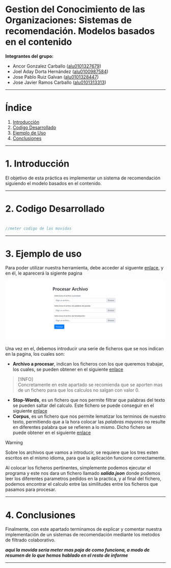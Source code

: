 # Gestion del Conocimiento de las Organizaciones: Sistemas de recomendación. Modelos basados en el contenido


**Integrantes del grupo:** 
- Ancor Gonzalez Carballo ([alu0101327679](alu0101327679@ull.edu.es))
- Joel Aday Dorta Hernández ([alu0100987584](alu0100987584@ull.edu.es))
- Jose Pablo Ruiz Galvan ([alu0101328447](alu0101328447@ull.edu.es))
- Jose Javier Ramos Carballo ([alu0101313313](alu0101313313@ull.edu.es))

---

# Índice

1. [Introducción](#1-introducción)
2. [Codigo Desarrollado](#2-codigo-desarrollado)
3. [Ejemplo de Uso](#3-ejemplo-de-uso)
4. [Conclusiones](#4-conclusiones)

---

# 1. Introducción

El objetivo de esta práctica es implementar un sistema de recomendación siguiendo el modelo basados en el contenido.

---

# 2. Codigo Desarrollado

```c++

//meter codigo de las movidas

```

---

# 3. Ejemplo de uso

Para poder utilizar nuestra herramienta, debe acceder al siguente [enlace](https://alu0101328447.github.io/GCO_SR_Contenido/), y en él, le aparecerá la sigiente pagina

![imagen1](./imgs/img01.PNG)

Una vez en el, debemos introducir una serie de ficheros que se nos indican en la pagina, los cuales son:

- **Archivo a procesar**, indican los ficheros con los que queremos trabajar, los cuales, se pueden obtener en el siguiente [enlace](https://github.com/ull-cs/gestion-conocimiento/tree/main/recommeder-systems/examples-documents)  

> [!INFO]  
> Concretamente en este apartado se recomienda que se aporten mas de un fichero para que los calculos no salgan con valor 0.

- **Stop-Words**, es un fichero que nos permite filtrar que palabras del texto se pueden saltar del calculo. Este fichero se puede conseguir en el siguiente [enlace](https://github.com/ull-cs/gestion-conocimiento/tree/main/recommeder-systems/stop-words)
- **Corpus**, es un fichero que nos permite lematizar los terminos de nuestro texto, permitiendo que a la hora colocar las _palabras mayores_ no resulte en diferentes palabra que se refieren a lo mismo. Dicho fichero se puede obtener en el siguiente [enlace](https://github.com/ull-cs/gestion-conocimiento/tree/main/recommeder-systems/corpus) 

> [!WARNING]  
> Sobre los archivos que vamos a introducir, se requiere que los tres esten escritos en el mismo idioma, para que la aplicación funcione correctamente.

Al colocar los ficheros pertinentes, simplemente podemos ejecutar el programa y este nos dara un fichero llamado **_salida.json_**
donde podemos leer los diferentes parametros pedidos en la practica, y al final del fichero, podemos encontrar el calculo entre las similitudes entre los 
ficheros que pasamos para procesar.

---

# 4. Conclusiones

Finalmente, con este apartado terminamos de explicar y comentar nuestra implementación de un sistemas de recomendación mediante los metodos de filtrado colaborativo.

**_aqui la movida seria meter mas paja de como funciona, a modo de resumen de lo que hemos hablado en el resto de informe_**

---